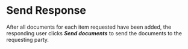

# Send Response

After all documents for each item requested have been added, the responding user clicks _**Send documents**_ to send the documents to the requesting party.
